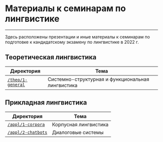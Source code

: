 # Материалы к семинарам по лингвистике

---

Здесь расположены презентации и иные материалы к семинарам по подготовке к кандидатскому экзамену по лингвистике в 2022 г.

## Теоретическая лингвистика

| Директория | Тема |
|---|---|
| [`/theo/1-general`](/theo/1-general) | Системно-структурная и функциональная лингвистика |

## Прикладная лингвистика

| Директория | Тема |
|---|---|
| [`/appl/1-corpora`](/appl/1-corpora) | Корпусная лингвистика |
| [`/appl/2-chatbots`](/appl/2-chatbots) | Диалоговые системы |
